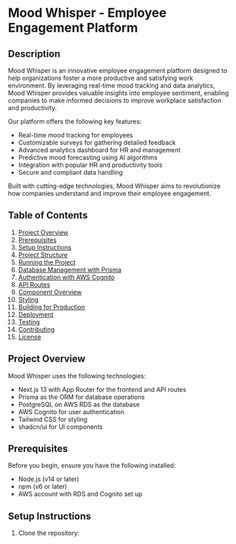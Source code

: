 # Mood Whisper - Employee Engagement Platform

## Description

Mood Whisper is an innovative employee engagement platform designed to help organizations foster a more productive and satisfying work environment. By leveraging real-time mood tracking and data analytics, Mood Whisper provides valuable insights into employee sentiment, enabling companies to make informed decisions to improve workplace satisfaction and productivity.

Our platform offers the following key features:

- Real-time mood tracking for employees
- Customizable surveys for gathering detailed feedback
- Advanced analytics dashboard for HR and management
- Predictive mood forecasting using AI algorithms
- Integration with popular HR and productivity tools
- Secure and compliant data handling

Built with cutting-edge technologies, Mood Whisper aims to revolutionize how companies understand and improve their employee engagement.

## Table of Contents

1. [Project Overview](#project-overview)
2. [Prerequisites](#prerequisites)
3. [Setup Instructions](#setup-instructions)
4. [Project Structure](#project-structure)
5. [Running the Project](#running-the-project)
6. [Database Management with Prisma](#database-management-with-prisma)
7. [Authentication with AWS Cognito](#authentication-with-aws-cognito)
8. [API Routes](#api-routes)
9. [Component Overview](#component-overview)
10. [Styling](#styling)
11. [Building for Production](#building-for-production)
12. [Deployment](#deployment)
13. [Testing](#testing)
14. [Contributing](#contributing)
15. [License](#license)

## Project Overview

Mood Whisper uses the following technologies:

- Next.js 13 with App Router for the frontend and API routes
- Prisma as the ORM for database operations
- PostgreSQL on AWS RDS as the database
- AWS Cognito for user authentication
- Tailwind CSS for styling
- shadcn/ui for UI components

## Prerequisites

Before you begin, ensure you have the following installed:
- Node.js (v14 or later)
- npm (v6 or later)
- AWS account with RDS and Cognito set up

## Setup Instructions

1. Clone the repository:

